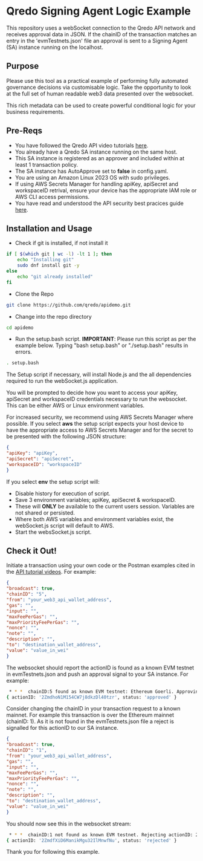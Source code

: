 # Qredo Signing Agent Logic Example

This repository uses a webSocket connection to the Qredo API network and receives approval data in JSON. If the chainID of the transaction matches an entry in the 'evmTestnets.json' file an approval is sent to a Signing Agent (SA) instance running on the localhost.

## Purpose

Please use this tool as a practical example of performing fully automated governance decisions via customisable logic. Take the opportunity to look at the full set of human readable web3 data presented over the websocket.

This rich metadata can be used to create powerful conditional logic for your business requirements.

## Pre-Reqs

- You have followed the Qredo API video tutorials [here](https://www.youtube.com/playlist?list=PLOPaH-ltpzReDIuBRwN_Hhw1-R5bQoq6p).
- You already have a Qredo SA instance running on the same host.
- This SA instance is registered as an approver and included within at least 1 transaction policy.
- The SA instance has AutoApprove set to **false** in config.yaml.
- You are using an Amazon Linux 2023 OS with sudo privileges.
- If using AWS Secrets Manager for handling apiKey, apiSecret and workspaceID retrival, ensure your device has the appropriate IAM role or AWS CLI access permissions.
- You have read and understood the API security best pracices guide [here](https://developers.qredo.com/developer-guides/qredo-api/security-best-practices).

## Installation and Usage

- Check if git is installed, if not install it
```bash
if [ $(which git | wc -l) -lt 1 ]; then
    echo "Installing git"
    sudo dnf install git -y
else
    echo "git already installed"
fi
```

- Clone the Repo
```bash
git clone https://github.com/qredo/apidemo.git
```
- Change into the repo directory
```bash
cd apidemo
```
- Run the setup.bash script. **IMPORTANT**: Please run this script as per the example below. Typing "bash setup.bash" or "./setup.bash" results in errors.
```bash
. setup.bash
```

The Setup script if necessary, will install Node.js and the all dependencies required to run the webSocket.js application.

You will be prompted to decide how you want to access your apiKey, apiSecret and workspaceID credentials necessary to run the websocket. This can be either AWS or Linux environment variables.

For increased security, we recommend using AWS Secrets Manager where possible. If you select **aws** the setup script expects your host device to have the appropriate access to AWS Secrets Manager and for the secret to be presented with the following JSON structure:

```json
{
"apiKey": "apiKey",
"apiSecret": "apiSecret",
"workspaceID": "workspaceID"
}
```
If you select **env** the setup script will:

- Disable history for execution of script.
- Save 3 environment variables; apiKey, apiSecret & workspaceID.
- These will **ONLY** be available to the current users session. Variables are not shared or persisted.
- Where both AWS variables and environment variables exist, the webSocket.js script will default to AWS.
- Start the websSocket.js script.

## Check it Out!

Initiate a transaction using your own code or the Postman examples cited in the [API tutorial videos](https://www.youtube.com/playlist?list=PLOPaH-ltpzReDIuBRwN_Hhw1-R5bQoq6p).
For example:
```json
{
"broadcast": true,
"chainID": "5",
"from": "your_web3_api_wallet_address",
"gas": "",
"input": "",
"maxFeePerGas": "",
"maxPriorityFeePerGas": "",
"nonce": "",
"note": "",
"description": "",
"to": "destination_wallet_address",
"value": "value_in_wei"
}
```

The websocket should report the actionID is found as a known EVM testnet in evmTestnets.json and push an approval signal to your SA instance. For example:
```bash
 * * *  chainID:5 found as known EVM testnet: Ethereum Goerli. Approving actionID: 2ZmdhoN1M154CW7j8dkzDl40tzr  * * *
{ actionID: '2ZmdhoN1M154CW7j8dkzDl40tzr', status: 'approved' }
```

Consider changing the chainID in your transaction request to a known mainnet. For example this transaction is over the Ethereum mainnet (chainID: 1). As it is not found in the evmTestnets.json file a reject is signalled for this actionID to our SA instance.

```json
{
"broadcast": true,
"chainID": "1",
"from": "your_web3_api_wallet_address",
"gas": "",
"input": "",
"maxFeePerGas": "",
"maxPriorityFeePerGas": "",
"nonce": "",
"note": "",
"description": "",
"to": "destination_wallet_address",
"value": "value_in_wei"
}
```

You should now see this in the websocket stream:

```bash
 * * *  chainID:1 not found as known EVM testnet. Rejecting actionID: 2ZmdfXiD6ManikMgu32IlMnwfNu  * * *
{ actionID: '2ZmdfXiD6ManikMgu32IlMnwfNu', status: 'rejected' }
```

Thank you for following this example.



